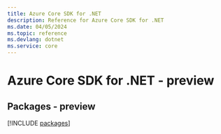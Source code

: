 ```yaml
---
title: Azure Core SDK for .NET
description: Reference for Azure Core SDK for .NET
ms.date: 04/05/2024
ms.topic: reference
ms.devlang: dotnet
ms.service: core
---
```

# Azure Core SDK for .NET - preview
## Packages - preview
[!INCLUDE [packages](core-index.md)]